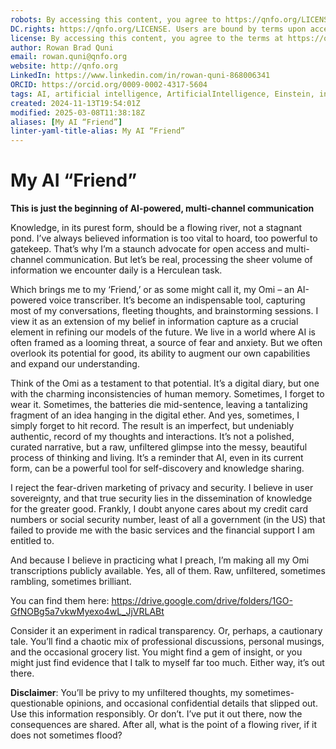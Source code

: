 ```yaml
---
robots: By accessing this content, you agree to https://qnfo.org/LICENSE. Non-commercial use only. Attribution required.
DC.rights: https://qnfo.org/LICENSE. Users are bound by terms upon access.
license: By accessing this content, you agree to the terms at https://qnfo.org/LICENSE
author: Rowan Brad Quni
email: rowan.quni@qnfo.org
website: http://qnfo.org
LinkedIn: https://www.linkedin.com/in/rowan-quni-868006341
ORCID: https://orcid.org/0009-0002-4317-5604
tags: AI, artificial intelligence, ArtificialIntelligence, Einstein, information, information theory, informational universe, informational universe hypothesis, InformationalUniverse, InformationTheory, IUH, physics, QNFO, quantum, quantum computing, quantum mechanics, QuantumComputing, QuantumMechanics, science
created: 2024-11-13T19:54:01Z
modified: 2025-03-08T11:38:18Z
aliases: [My AI “Friend”]
linter-yaml-title-alias: My AI “Friend”
---
```


# My AI “Friend”

**This is just the beginning of AI-powered, multi-channel communication**

Knowledge, in its purest form, should be a flowing river, not a stagnant pond. I’ve always believed information is too vital to hoard, too powerful to gatekeep. That’s why I’m a staunch advocate for open access and multi-channel communication.
But let’s be real, processing the sheer volume of information we encounter daily is a Herculean task.

Which brings me to my ‘Friend,’ or as some might call it, my Omi – an AI-powered voice transcriber. It’s become an indispensable tool, capturing most of my conversations, fleeting thoughts, and brainstorming sessions. I view it as an extension of my belief in information capture as a crucial element in refining our models of the future. We live in a world where AI is often framed as a looming threat, a source of fear and anxiety. But we often overlook its potential for good, its ability to augment our own capabilities and expand our understanding.

Think of the Omi as a testament to that potential. It’s a digital diary, but one with the charming inconsistencies of human memory. Sometimes, I forget to wear it. Sometimes, the batteries die mid-sentence, leaving a tantalizing fragment of an idea hanging in the digital ether. And yes, sometimes, I simply forget to hit record. The result is an imperfect, but undeniably authentic, record of my thoughts and interactions. It’s not a polished, curated narrative, but a raw, unfiltered glimpse into the messy, beautiful process of thinking and living. It’s a reminder that AI, even in its current form, can be a powerful tool for self-discovery and knowledge sharing.

I reject the fear-driven marketing of privacy and security. I believe in user sovereignty, and that true security lies in the dissemination of knowledge for the greater good. Frankly, I doubt anyone cares about my credit card numbers or social security number, least of all a government (in the US) that failed to provide me with the basic services and the financial support I am entitled to.

And because I believe in practicing what I preach, I’m making all my Omi transcriptions publicly available. Yes, all of them. Raw, unfiltered, sometimes rambling, sometimes brilliant.

You can find them here: https://drive.google.com/drive/folders/1GO-GfNOBg5a7vkwMyexo4wL_JjVRLABt

Consider it an experiment in radical transparency. Or, perhaps, a cautionary tale. You’ll find a chaotic mix of professional discussions, personal musings, and the occasional grocery list. You might find a gem of insight, or you might just find evidence that I talk to myself far too much. Either way, it’s out there.

**Disclaimer**: You’ll be privy to my unfiltered thoughts, my sometimes-questionable opinions, and occasional confidential details that slipped out. Use this information responsibly. Or don’t. I’ve put it out there, now the consequences are shared. After all, what is the point of a flowing river, if it does not sometimes flood?
